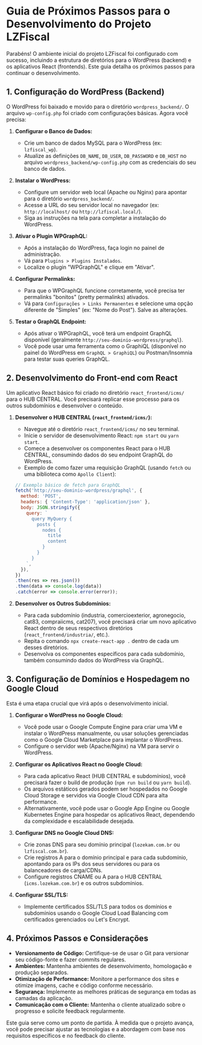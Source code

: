 
# Guia de Próximos Passos para o Desenvolvimento do Projeto LZFiscal

Parabéns! O ambiente inicial do projeto LZFiscal foi configurado com sucesso, incluindo a estrutura de diretórios para o WordPress (backend) e os aplicativos React (frontends). Este guia detalha os próximos passos para continuar o desenvolvimento.

## 1. Configuração do WordPress (Backend)

O WordPress foi baixado e movido para o diretório `wordpress_backend/`. O arquivo `wp-config.php` foi criado com configurações básicas. Agora você precisa:

1.  **Configurar o Banco de Dados:**
    *   Crie um banco de dados MySQL para o WordPress (ex: `lzfiscal_wp`).
    *   Atualize as definições `DB_NAME`, `DB_USER`, `DB_PASSWORD` e `DB_HOST` no arquivo `wordpress_backend/wp-config.php` com as credenciais do seu banco de dados.

2.  **Instalar o WordPress:**
    *   Configure um servidor web local (Apache ou Nginx) para apontar para o diretório `wordpress_backend/`.
    *   Acesse a URL do seu servidor local no navegador (ex: `http://localhost/` ou `http://lzfiscal.local/`).
    *   Siga as instruções na tela para completar a instalação do WordPress.

3.  **Ativar o Plugin WPGraphQL:**
    *   Após a instalação do WordPress, faça login no painel de administração.
    *   Vá para `Plugins > Plugins Instalados`.
    *   Localize o plugin "WPGraphQL" e clique em "Ativar".

4.  **Configurar Permalinks:**
    *   Para que o WPGraphQL funcione corretamente, você precisa ter permalinks "bonitos" (pretty permalinks) ativados.
    *   Vá para `Configurações > Links Permanentes` e selecione uma opção diferente de "Simples" (ex: "Nome do Post"). Salve as alterações.

5.  **Testar o GraphQL Endpoint:**
    *   Após ativar o WPGraphQL, você terá um endpoint GraphQL disponível (geralmente `http://seu-dominio-wordpress/graphql`).
    *   Você pode usar uma ferramenta como o GraphiQL (disponível no painel do WordPress em `GraphQL > GraphiQL`) ou Postman/Insomnia para testar suas queries GraphQL.

## 2. Desenvolvimento do Front-end com React

Um aplicativo React básico foi criado no diretório `react_frontend/icms/` para o HUB CENTRAL. Você precisará replicar esse processo para os outros subdomínios e desenvolver o conteúdo.

1.  **Desenvolver o HUB CENTRAL (`react_frontend/icms/`):**
    *   Navegue até o diretório `react_frontend/icms/` no seu terminal.
    *   Inicie o servidor de desenvolvimento React: `npm start` ou `yarn start`.
    *   Comece a desenvolver os componentes React para o HUB CENTRAL, consumindo dados do seu endpoint GraphQL do WordPress.
    *   Exemplo de como fazer uma requisição GraphQL (usando `fetch` ou uma biblioteca como `Apollo Client`):

    ```javascript
    // Exemplo básico de fetch para GraphQL
    fetch('http://seu-dominio-wordpress/graphql', {
      method: 'POST',
      headers: { 'Content-Type': 'application/json' },
      body: JSON.stringify({
        query: `
          query MyQuery {
            posts {
              nodes {
                title
                content
              }
            }
          }
        `,
      }),
    })
    .then(res => res.json())
    .then(data => console.log(data))
    .catch(error => console.error(error));
    ```

2.  **Desenvolver os Outros Subdomínios:**
    *   Para cada subdomínio (industria, comercioexterior, agronegocio, cat83, compraiicms, cat207), você precisará criar um novo aplicativo React dentro de seus respectivos diretórios (`react_frontend/industria/`, etc.).
    *   Repita o comando `npx create-react-app .` dentro de cada um desses diretórios.
    *   Desenvolva os componentes específicos para cada subdomínio, também consumindo dados do WordPress via GraphQL.

## 3. Configuração de Domínios e Hospedagem no Google Cloud

Esta é uma etapa crucial que virá após o desenvolvimento inicial.

1.  **Configurar o WordPress no Google Cloud:**
    *   Você pode usar o Google Compute Engine para criar uma VM e instalar o WordPress manualmente, ou usar soluções gerenciadas como o Google Cloud Marketplace para implantar o WordPress.
    *   Configure o servidor web (Apache/Nginx) na VM para servir o WordPress.

2.  **Configurar os Aplicativos React no Google Cloud:**
    *   Para cada aplicativo React (HUB CENTRAL e subdomínios), você precisará fazer o build de produção (`npm run build` ou `yarn build`).
    *   Os arquivos estáticos gerados podem ser hospedados no Google Cloud Storage e servidos via Google Cloud CDN para alta performance.
    *   Alternativamente, você pode usar o Google App Engine ou Google Kubernetes Engine para hospedar os aplicativos React, dependendo da complexidade e escalabilidade desejada.

3.  **Configurar DNS no Google Cloud DNS:**
    *   Crie zonas DNS para seu domínio principal (`lozekam.com.br` ou `lzfiscal.com.br`).
    *   Crie registros A para o domínio principal e para cada subdomínio, apontando para os IPs dos seus servidores ou para os balanceadores de carga/CDNs.
    *   Configure registros CNAME ou A para o HUB CENTRAL (`icms.lozekam.com.br`) e os outros subdomínios.

4.  **Configurar SSL/TLS:**
    *   Implemente certificados SSL/TLS para todos os domínios e subdomínios usando o Google Cloud Load Balancing com certificados gerenciados ou Let's Encrypt.

## 4. Próximos Passos e Considerações

*   **Versionamento de Código:** Certifique-se de usar o Git para versionar seu código-fonte e fazer commits regulares.
*   **Ambientes:** Mantenha ambientes de desenvolvimento, homologação e produção separados.
*   **Otimização de Performance:** Monitore a performance dos sites e otimize imagens, cache e código conforme necessário.
*   **Segurança:** Implemente as melhores práticas de segurança em todas as camadas da aplicação.
*   **Comunicação com o Cliente:** Mantenha o cliente atualizado sobre o progresso e solicite feedback regularmente.

Este guia serve como um ponto de partida. À medida que o projeto avança, você pode precisar ajustar as tecnologias e a abordagem com base nos requisitos específicos e no feedback do cliente.


